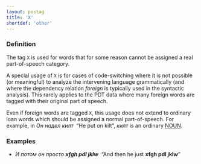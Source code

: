 ```yaml
---
layout: postag
title: 'X'
shortdef: 'other'
---
```


### Definition

The tag `X` is used for words that for some reason cannot be assigned
a real part-of-speech category.

A special usage of `X` is for cases of code-switching where it is not
possible (or meaningful) to analyze the intervening language
grammatically (and where the dependency relation _foreign_ is
typically used in the syntactic analysis).
This rarely applies to the PDT data where many foreign words are tagged with their original
part of speech.

Even if foreign words are tagged `X`, this usage does not extend
to ordinary loan words which should be assigned a normal
part-of-speech. For example, in _Он надел килт&nbsp;_ “He put on kilt”,
_килт_ is an ordinary [NOUN]().

### Examples

- _И потом он просто <b>xfgh pdl jklw</b>&nbsp;_ “And then he just <b>xfgh pdl jklw</b>”
<!-- Interlanguage links updated Čt lis 12 09:42:58 CET 2020 -->
